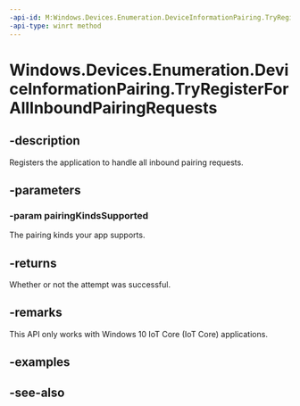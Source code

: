 ```yaml
---
-api-id: M:Windows.Devices.Enumeration.DeviceInformationPairing.TryRegisterForAllInboundPairingRequests(Windows.Devices.Enumeration.DevicePairingKinds)
-api-type: winrt method
---
```


<!-- Method syntax
public bool TryRegisterForAllInboundPairingRequests(Windows.Devices.Enumeration.DevicePairingKinds pairingKindsSupported)
-->

# Windows.Devices.Enumeration.DeviceInformationPairing.TryRegisterForAllInboundPairingRequests

## -description
Registers the application to handle all inbound pairing requests.

## -parameters
### -param pairingKindsSupported
The pairing kinds your app supports.

## -returns
Whether or not the attempt was successful.

## -remarks
This API only works with Windows 10 IoT Core (IoT Core) applications.

## -examples

## -see-also
